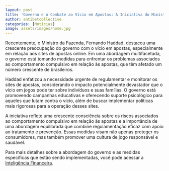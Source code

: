 ```yaml
---
layout: post
title: 'Governo e o Combate ao Vício em Apostas: A Iniciativa do Ministro da Fazenda'
author: antibetcollective
categories: [Notícias]
image: assets/images/home.jpg
---
```


Recentemente, o Ministro da Fazenda, Fernando Haddad, destacou uma crescente preocupação do governo com o vício em apostas, especialmente em relação aos sites de apostas online. Em uma abordagem multifacetada, o governo está tomando medidas para enfrentar os problemas associados ao comportamento compulsivo em relação às apostas, que têm afetado um número crescente de brasileiros.

Haddad enfatizou a necessidade urgente de regulamentar e monitorar os sites de apostas, considerando o impacto potencialmente devastador que o vício em jogos pode ter sobre indivíduos e suas famílias. O governo está promovendo campanhas educativas e oferecendo suporte psicológico para aqueles que lutam contra o vício, além de buscar implementar políticas mais rigorosas para a operação desses sites.

A iniciativa reflete uma crescente consciência sobre os riscos associados ao comportamento compulsivo em relação às apostas e a importância de uma abordagem equilibrada que combine regulamentação eficaz com apoio ao tratamento e prevenção. Essas medidas visam não apenas proteger os consumidores, mas também promover uma cultura de jogo responsável e saudável.

Para mais detalhes sobre a abordagem do governo e as medidas específicas que estão sendo implementadas, você pode acessar a [Inteligência Financeira](https://inteligenciafinanceira.com.br/mercado-financeiro/economia/haddad-vicio-em-bets/).